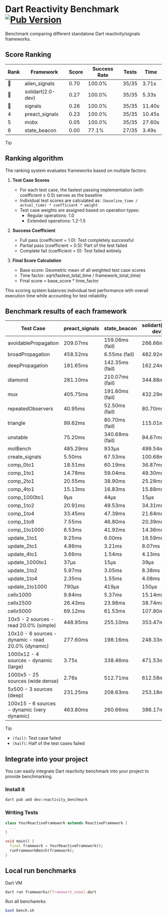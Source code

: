 # Dart Reactivity Benchmark [![Pub Version](https://img.shields.io/pub/v/reactivity_benchmark)](https://pub.dev/packages/reactivity_benchmark)

Benchmark comparing different standalone Dart reactivity/signals frameworks.

## Score Ranking

<!-- ranking start -->
| Rank | Framework | Score | Success Rate | Tests | Time |
|------|-----------|-------|--------------|-------|------|
| 🥇 | alien_signals | 0.70 | 100.0% | 35/35 | 3.71s |
| 🥈 | solidart(2.0-dev) | 0.27 | 100.0% | 35/35 | 5.33s |
| 🥉 | signals | 0.26 | 100.0% | 35/35 | 11.40s |
| 4 | preact_signals | 0.23 | 100.0% | 35/35 | 10.45s |
| 5 | mobx | 0.05 | 100.0% | 35/35 | 27.60s |
| 6 | state_beacon | 0.00 | 77.1% | 27/35 | 3.49s |

<!-- ranking end -->

> [!TIP]
> ## Ranking algorithm
>
> The ranking system evaluates frameworks based on multiple factors:
>
> 1. **Test Case Scores**
>    - For each test case, the fastest passing implementation (with coefficient ≥ 0.5) serves as the baseline
>    - Individual test scores are calculated as: `(baseline_time / actual_time) * coefficient * weight`
>    - Test case weights are assigned based on operation types:
>      - Regular operations: 1.0
>      - Extended operations: 1.2-1.5
>
> 2. **Success Coefficient**
>    - Full pass (coefficient = 1.0): Test completely successful
>    - Partial pass (coefficient = 0.5): Part of the test failed
>    - Complete fail (coefficient = 0): Test failed entirely
>
> 3. **Final Score Calculation**
>    - Base score: Geometric mean of all weighted test case scores
>    - Time factor: sqrt(fastest_total_time / framework_total_time)
>    - Final score = base_score * time_factor
>
> This scoring system balances individual test performance with overall execution time while accounting for test reliability.

## Benchmark results of each framework

<!-- test-case start -->
| Test Case | preact_signals | state_beacon | solidart(2.0-dev) | signals | alien_signals | mobx |
|---|---|---|---|---|---|---|
| avoidablePropagation | 209.07ms | 159.06ms (fail) | 266.66ms | 210.98ms | 192.09ms | 2.35s |
| broadPropagation | 458.52ms | 6.55ms (fail) | 482.92ms | 455.05ms | 358.42ms | 4.38s |
| deepPropagation | 181.65ms | 142.35ms (fail) | 162.24ms | 185.63ms | 131.19ms | 1.54s |
| diamond | 281.10ms | 210.07ms (fail) | 344.88ms | 287.57ms | 233.86ms | 2.42s |
| mux | 405.75ms | 191.60ms (fail) | 432.29ms | 410.50ms | 374.68ms | 1.86s |
| repeatedObservers | 40.95ms | 52.50ms (fail) | 80.70ms | 46.01ms | 43.70ms | 223.73ms |
| triangle | 99.62ms | 80.70ms (fail) | 115.01ms | 104.31ms | 84.52ms | 760.70ms |
| unstable | 75.20ms | 340.68ms (fail) | 94.67ms | 76.19ms | 59.75ms | 336.52ms |
| molBench | 485.29ms | 933μs | 499.54ms | 485.14ms | 489.08ms | 583.07ms |
| create_signals | 5.50ms | 67.53ms | 100.68ms | 26.30ms | 27.72ms | 67.38ms |
| comp_0to1 | 18.51ms | 60.19ms | 36.87ms | 12.24ms | 7.34ms | 21.70ms |
| comp_1to1 | 14.78ms | 59.04ms | 49.30ms | 22.42ms | 4.29ms | 32.30ms |
| comp_2to1 | 20.55ms | 38.90ms | 25.28ms | 8.98ms | 2.27ms | 38.11ms |
| comp_4to1 | 15.13ms | 16.83ms | 15.88ms | 2.15ms | 8.67ms | 23.77ms |
| comp_1000to1 | 9μs | 44μs | 15μs | 5μs | 5μs | 20μs |
| comp_1to2 | 20.91ms | 49.53ms | 34.31ms | 14.88ms | 14.34ms | 37.44ms |
| comp_1to4 | 33.45ms | 47.39ms | 21.64ms | 9.57ms | 9.31ms | 20.94ms |
| comp_1to8 | 7.55ms | 46.80ms | 20.39ms | 9.19ms | 5.23ms | 22.77ms |
| comp_1to1000 | 6.53ms | 41.92ms | 14.36ms | 7.48ms | 3.47ms | 15.16ms |
| update_1to1 | 9.25ms | 6.00ms | 16.59ms | 10.25ms | 9.98ms | 28.11ms |
| update_2to1 | 4.86ms | 3.21ms | 8.07ms | 4.54ms | 2.16ms | 11.64ms |
| update_4to1 | 3.66ms | 1.54ms | 4.13ms | 2.63ms | 2.56ms | 7.07ms |
| update_1000to1 | 37μs | 15μs | 39μs | 25μs | 14μs | 68μs |
| update_1to2 | 5.97ms | 3.05ms | 8.38ms | 4.49ms | 4.97ms | 14.06ms |
| update_1to4 | 2.35ms | 1.55ms | 4.08ms | 2.55ms | 2.53ms | 7.07ms |
| update_1to1000 | 790μs | 419μs | 150μs | 45μs | 45μs | 175μs |
| cellx1000 | 9.84ms | 5.37ms | 15.14ms | 9.64ms | 7.23ms | 70.83ms |
| cellx2500 | 26.43ms | 23.98ms | 38.74ms | 32.05ms | 19.46ms | 241.95ms |
| cellx5000 | 69.12ms | 61.53ms | 107.80ms | 65.83ms | 45.04ms | 555.60ms |
| 10x5 - 2 sources - read 20.0% (simple) | 448.95ms | 255.10ms | 353.47ms | 501.70ms | 238.72ms | 2.02s |
| 10x10 - 6 sources - dynamic - read 20.0% (dynamic) | 277.60ms | 198.16ms | 248.33ms | 278.80ms | 180.35ms | 1.53s |
| 1000x12 - 4 sources - dynamic (large) | 3.75s | 338.46ms | 471.53ms | 3.98s | 283.73ms | 1.91s |
| 1000x5 - 25 sources (wide dense) | 2.76s | 512.71ms | 612.58ms | 3.41s | 402.96ms | 3.54s |
| 5x500 - 3 sources (deep) | 231.25ms | 208.63ms | 253.18ms | 227.02ms | 193.62ms | 1.15s |
| 100x15 - 6 sources - dynamic (very dynamic) | 463.80ms | 260.66ms | 386.17ms | 493.15ms | 265.33ms | 1.78s |

<!-- test-case end -->

> [!TIP]
> - `(fail)`: Test case failed
> - `(half)`: Half of the test cases failed

## Integrate into your project

You can easily integrate Dart reactivity benchmark into your project to provide benchmarking.

### Install it

```bash
dart pub add dev:reactivity_benchmark
```

### Writing Tests

```dart
class YourReactiveFramework extends ReactiveFramework {
  ...
}

void main() {
  final framework = YourReactiveFramework();
  runFrameworkBench(framework);
}
```

## Local run benchmarks

Dart VM
```bash
dart run frameworks/[framework_name].dart
```

Run all benchamrks
```bash
bash bench.sh
```
